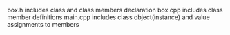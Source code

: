 box.h includes class and class members declaration
box.cpp includes class member definitions
main.cpp includes class object(instance) and value assignments to members
